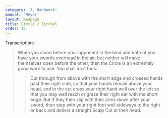 ```yaml
---
category: '3. Handwork'
manual: 'Meyer'
layout: manpage
title: Circle / Zirckel
order: 15
---
```


Transcription:

> When you stand before your opponent in the bind and both of you have your swords overhead in the air, but neither will make themselves open before the other, then the Circle is an extremely good work to use. You shall do it thus:</p>

> > Cut through from above with the short edge and crossed hands past their right side, so that your hands remain above your head, and in the cut cross your right hand well over the left so that you may well reach or graze their right ear with the short edge. But if they then slip with their arms down after your sword, then step with your right foot well sideways to the right or back and deliver a straight Scalp Cut at their head.